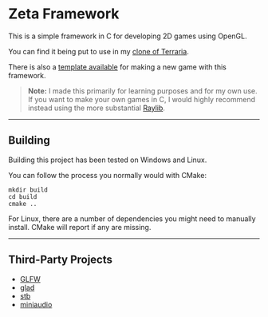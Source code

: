 # Zeta Framework

This is a simple framework in C for developing 2D games using OpenGL.

You can find it being put to use in my [clone of Terraria](https://github.com/harrisonkwhite/terraria_clone).

There is also a [template available](https://github.com/harrisonkwhite/zfw_game_template) for making a new game with this framework.

> **Note:** I made this primarily for learning purposes and for my own use. If you want to make your own games in C, I would highly recommend instead using the more substantial [Raylib](https://github.com/raysan5/raylib).

---

## Building

Building this project has been tested on Windows and Linux.

You can follow the process you normally would with CMake:

```
mkdir build
cd build
cmake ..
```

For Linux, there are a number of dependencies you might need to manually install. CMake will report if any are missing.

---

## Third-Party Projects

- [GLFW](https://github.com/glfw/glfw)
- [glad](https://github.com/Dav1dde/glad)
- [stb](https://github.com/nothings/stb)
- [miniaudio](https://github.com/mackron/miniaudio)
